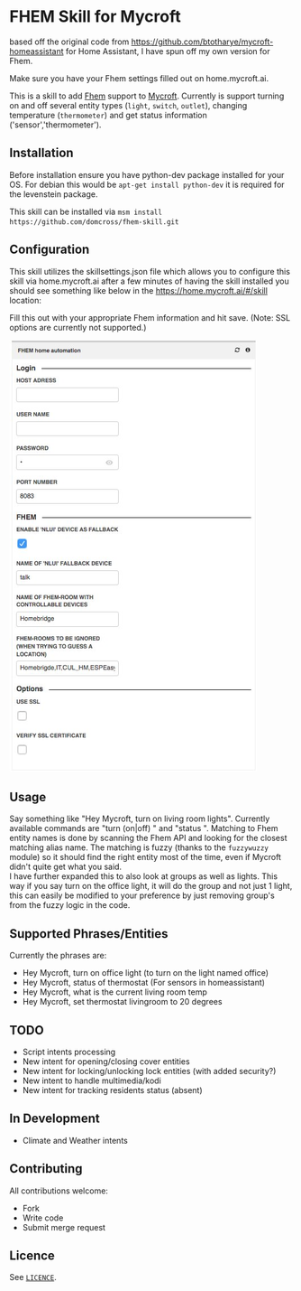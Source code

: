 # FHEM Skill for Mycroft

based off the original code from https://github.com/btotharye/mycroft-homeassistant for Home Assistant, I have spun off my own version for Fhem.

Make sure you have your Fhem settings filled out on home.mycroft.ai.

This is a skill to add [Fhem](https://fhem.de) support to
[Mycroft](https://mycroft.ai). Currently is support turning on and off several entity types (`light`, `switch`, `outlet`), changing temperature (`thermometer`) and get status information ('sensor','thermometer').

## Installation
Before installation ensure you have python-dev package installed for your OS.  For debian this would be `apt-get install python-dev` it is required for the levenstein package.

This skill can be installed via `msm install https://github.com/domcross/fhem-skill.git`


## Configuration
This skill utilizes the skillsettings.json file which allows you to configure this skill via home.mycroft.ai after a few minutes of having the skill installed you should see something like below in the https://home.mycroft.ai/#/skill location:

Fill this out with your appropriate Fhem information and hit save.
(Note: SSL options are currently not supported.)

![Screenshot](screenshot.JPG?raw=true)

## Usage

Say something like "Hey Mycroft, turn on living room lights". Currently available commands
are "turn (on|off) <device>" and "status <device>". Matching to Fhem entity names is done by scanning the Fhem API and looking for the closest matching alias name. The matching is fuzzy (thanks to the `fuzzywuzzy` module) so it should find the right entity most of the time, even if Mycroft didn't quite get what you said.  
I have further expanded this to also look at groups as well as lights.  This way if you say turn on the office light, it will do the group and not just 1 light, this can easily be modified to your preference by just removing group's from the fuzzy logic in the code.

## Supported Phrases/Entities
Currently the phrases are:
* Hey Mycroft, turn on office light (to turn on the light named office)
* Hey Mycroft, status of thermostat (For sensors in homeassistant)
* Hey Mycroft, what is the current living room temp
* Hey Mycroft, set thermostat livingroom to 20 degrees


## TODO
 * Script intents processing
 * New intent for opening/closing cover entities
 * New intent for locking/unlocking lock entities (with added security?)
 * New intent to handle multimedia/kodi
 * New intent for tracking residents status (absent)

## In Development
* Climate and Weather intents

## Contributing

All contributions welcome:

 * Fork
 * Write code
 * Submit merge request

## Licence

See [`LICENCE`](https://apache.org/licenses/LICENSE-2.0).
